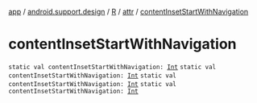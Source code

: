 [app](../../../index.md) / [android.support.design](../../index.md) / [R](../index.md) / [attr](index.md) / [contentInsetStartWithNavigation](.)

# contentInsetStartWithNavigation

`static val contentInsetStartWithNavigation: `[`Int`](https://kotlinlang.org/api/latest/jvm/stdlib/kotlin/-int/index.html)
`static val contentInsetStartWithNavigation: `[`Int`](https://kotlinlang.org/api/latest/jvm/stdlib/kotlin/-int/index.html)
`static val contentInsetStartWithNavigation: `[`Int`](https://kotlinlang.org/api/latest/jvm/stdlib/kotlin/-int/index.html)
`static val contentInsetStartWithNavigation: `[`Int`](https://kotlinlang.org/api/latest/jvm/stdlib/kotlin/-int/index.html)